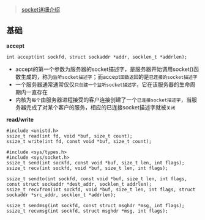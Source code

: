 > [socket详细介绍](https://www.cnblogs.com/skynet/archive/2010/12/12/1903949.html)


## 基础

**accept**
```
int accept(int sockfd, struct sockaddr *addr, socklen_t *addrlen);
```
  - accept的第一个参数为服务器的socket描述字，是服务器开始调用socket()函数生成的，称为`监听socket描述字`；而accept`函数返回`的是`已连接的socket描述字`
  - 一个服务器通常通常仅仅`只创建一个监听socket描述字`，它在该服务器的生命周期内一直存在
  - 内核为`每个`由服务器进程接受的客户连接创建了一个`已连接socket描述字`，当服务器完成了对某个客户的服务，相应的已连接socket描述字就被`关闭`

**read/write**
```
#include <unistd.h>
ssize_t read(int fd, void *buf, size_t count);
ssize_t write(int fd, const void *buf, size_t count);

#include <sys/types.h>
#include <sys/socket.h>
ssize_t send(int sockfd, const void *buf, size_t len, int flags);
ssize_t recv(int sockfd, void *buf, size_t len, int flags);

ssize_t sendto(int sockfd, const void *buf, size_t len, int flags, const struct sockaddr *dest_addr, socklen_t addrlen);
ssize_t recvfrom(int sockfd, void *buf, size_t len, int flags, struct sockaddr *src_addr, socklen_t *addrlen);

ssize_t sendmsg(int sockfd, const struct msghdr *msg, int flags);
ssize_t recvmsg(int sockfd, struct msghdr *msg, int flags);
```
